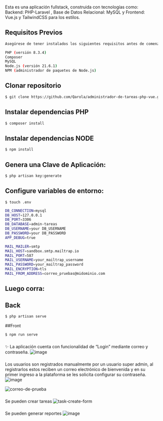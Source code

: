 Esta es una aplicación fullstack, construida con tecnologías como: Backend: PHP-Laravel , Base de Datos Relacional: MySQL y Frontend: Vue.js y TailwindCSS para los estilos.

## Requisitos Previos
```sh
Asegúrese de tener instalados los siguientes requisitos antes de comenzar:

PHP (versión 8.3.4)
Composer
MySQL 
Node.js (versión 21.6.1)
NPM (administrador de paquetes de Node.js)

```
## Clonar repositorio
```sh
$ git clone https://github.com/Qarola/administrador-de-tareas-php-vue.git
```

## Instalar dependencias PHP
```sh
$ composer install

```

## Instalar dependencias NODE
```sh
$ npm install

```

## Genera una Clave de Aplicación:
```sh
$ php artisan key:generate
```


## Configure variables de entorno:

`$ touch .env` 

```sh
DB_CONNECTION=mysql
DB_HOST=127.0.0.1
DB_PORT=3306
DB_DATABASE=admin-tareas
DB_USERNAME=your DB_USERNAME
DB_PASSWORD=your DB_PASSWORD
APP_DEBUG=true

MAIL_MAILER=smtp
MAIL_HOST=sandbox.smtp.mailtrap.io
MAIL_PORT=587
MAIL_USERNAME=your_mailtrap_username
MAIL_PASSWORD=your_mailtrap_password
MAIL_ENCRYPTION=tls
MAIL_FROM_ADDRESS=correo_pruebas@midominio.com
```
## Luego corra:
## Back
```sh
$ php artisan serve
```
##Front
```sh
$ npm run serve
```


###
✨ La aplicación cuenta con funcionalidad de “Login” mediante correo y contraseña.
![image](https://github.com/Qarola/administrador-de-tareas-php-vue/assets/67078790/86c883a7-b932-4d41-84b0-3cb2aec1e6df)

###
Los usuarios son registrados manualmente por un usuario super admin, al registrarlos estos
reciben un correo electrónico de bienvenida y en su primer ingreso a la plataforma se les solicita
configurar su contraseña.
![image](https://github.com/Qarola/administrador-de-tareas-php-vue/assets/67078790/e1c13cc4-9951-4b85-bbc6-56788d291078)


![correo-de-prueba](https://github.com/Qarola/administrador-de-tareas-php-vue/assets/67078790/56c000c1-1c97-4548-ba00-044f8cdbed28)

###
Se pueden crear tareas
![task-create-form](https://github.com/Qarola/administrador-de-tareas-php-vue/assets/67078790/1d7f730b-f486-45e7-928b-88352d58390f)

###
Se pueden generar reportes
![image](https://github.com/Qarola/administrador-de-tareas-php-vue/assets/67078790/f9800c38-a06f-48c0-a8ff-2b4e08f5e5d6)

